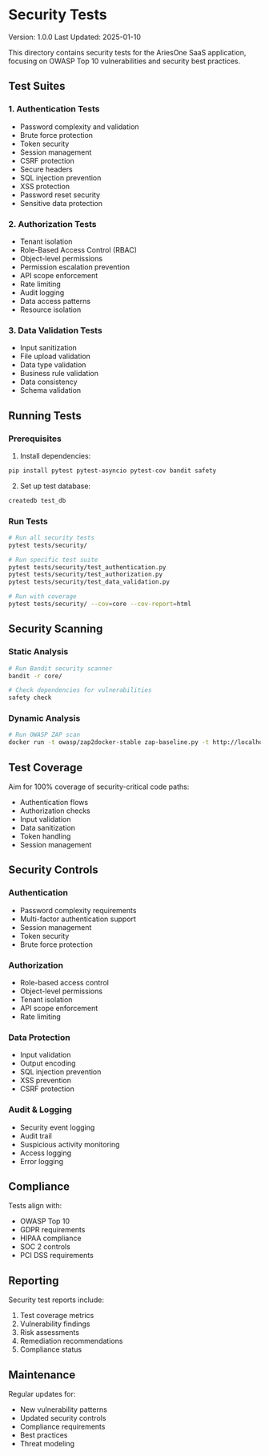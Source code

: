 # Security Tests

Version: 1.0.0
Last Updated: 2025-01-10

This directory contains security tests for the AriesOne SaaS application, focusing on OWASP Top 10 vulnerabilities and security best practices.

## Test Suites

### 1. Authentication Tests
- Password complexity and validation
- Brute force protection
- Token security
- Session management
- CSRF protection
- Secure headers
- SQL injection prevention
- XSS protection
- Password reset security
- Sensitive data protection

### 2. Authorization Tests
- Tenant isolation
- Role-Based Access Control (RBAC)
- Object-level permissions
- Permission escalation prevention
- API scope enforcement
- Rate limiting
- Audit logging
- Data access patterns
- Resource isolation

### 3. Data Validation Tests
- Input sanitization
- File upload validation
- Data type validation
- Business rule validation
- Data consistency
- Schema validation

## Running Tests

### Prerequisites
1. Install dependencies:
```bash
pip install pytest pytest-asyncio pytest-cov bandit safety
```

2. Set up test database:
```bash
createdb test_db
```

### Run Tests
```bash
# Run all security tests
pytest tests/security/

# Run specific test suite
pytest tests/security/test_authentication.py
pytest tests/security/test_authorization.py
pytest tests/security/test_data_validation.py

# Run with coverage
pytest tests/security/ --cov=core --cov-report=html
```

## Security Scanning

### Static Analysis
```bash
# Run Bandit security scanner
bandit -r core/

# Check dependencies for vulnerabilities
safety check
```

### Dynamic Analysis
```bash
# Run OWASP ZAP scan
docker run -t owasp/zap2docker-stable zap-baseline.py -t http://localhost:8000
```

## Test Coverage

Aim for 100% coverage of security-critical code paths:
- Authentication flows
- Authorization checks
- Input validation
- Data sanitization
- Token handling
- Session management

## Security Controls

### Authentication
- Password complexity requirements
- Multi-factor authentication support
- Session management
- Token security
- Brute force protection

### Authorization
- Role-based access control
- Object-level permissions
- Tenant isolation
- API scope enforcement
- Rate limiting

### Data Protection
- Input validation
- Output encoding
- SQL injection prevention
- XSS prevention
- CSRF protection

### Audit & Logging
- Security event logging
- Audit trail
- Suspicious activity monitoring
- Access logging
- Error logging

## Compliance

Tests align with:
- OWASP Top 10
- GDPR requirements
- HIPAA compliance
- SOC 2 controls
- PCI DSS requirements

## Reporting

Security test reports include:
1. Test coverage metrics
2. Vulnerability findings
3. Risk assessments
4. Remediation recommendations
5. Compliance status

## Maintenance

Regular updates for:
- New vulnerability patterns
- Updated security controls
- Compliance requirements
- Best practices
- Threat modeling
